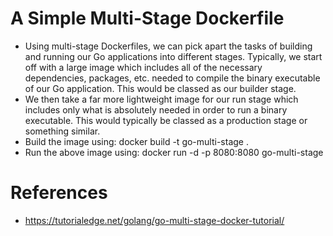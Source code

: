# A Simple Multi-Stage Dockerfile
* Using multi-stage Dockerfiles, we can pick apart the tasks of building and running our Go applications into different stages. Typically, we start off with a large image which includes all of the necessary dependencies, packages, etc. needed to compile the binary executable of our Go application. This would be classed as our builder stage.
* We then take a far more lightweight image for our run stage which includes only what is absolutely needed in order to run a binary executable. This would typically be classed as a production stage or something similar.
* Build the image using: docker build -t go-multi-stage .
* Run the above image using: docker run -d -p 8080:8080 go-multi-stage

# References
* https://tutorialedge.net/golang/go-multi-stage-docker-tutorial/

